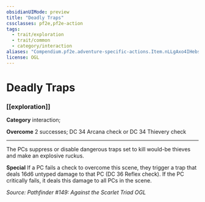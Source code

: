 ```yaml
---
obsidianUIMode: preview
title: "Deadly Traps"
cssclasses: pf2e,pf2e-action
tags:
  - trait/exploration
  - trait/common
  - category/interaction
aliases: "Compendium.pf2e.adventure-specific-actions.Item.nLLgAxo4IHebsyg1"
license: OGL
---
```

# Deadly Traps

### [[exploration]]

**Category** interaction; 




**Overcome** 2 successes; DC 34 Arcana check or DC 34 Thievery check

* * *

The PCs suppress or disable dangerous traps set to kill would-be thieves and make an explosive ruckus.

**Special** If a PC fails a check to overcome this scene, they trigger a trap that deals 16d6 untyped damage to that PC (DC 36 Reflex check). If the PC critically fails, it deals this damage to all PCs in the scene.

*Source: Pathfinder #149: Against the Scarlet Triad*
*OGL*
